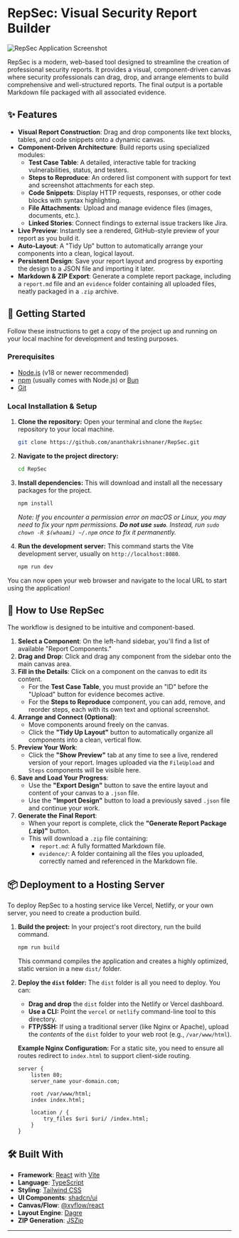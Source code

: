 # RepSec: Visual Security Report Builder

![RepSec Application Screenshot](https://raw.githubusercontent.com/ananthakrishnaner/RepSec/main/.github/screenshot.png) <!-- Optional: Add a screenshot to your repo in a .github folder for a great visual -->

RepSec is a modern, web-based tool designed to streamline the creation of professional security reports. It provides a visual, component-driven canvas where security professionals can drag, drop, and arrange elements to build comprehensive and well-structured reports. The final output is a portable Markdown file packaged with all associated evidence.

## ✨ Features

- **Visual Report Construction**: Drag and drop components like text blocks, tables, and code snippets onto a dynamic canvas.
- **Component-Driven Architecture**: Build reports using specialized modules:
  - **Test Case Table**: A detailed, interactive table for tracking vulnerabilities, status, and testers.
  - **Steps to Reproduce**: An ordered list component with support for text and screenshot attachments for each step.
  - **Code Snippets**: Display HTTP requests, responses, or other code blocks with syntax highlighting.
  - **File Attachments**: Upload and manage evidence files (images, documents, etc.).
  - **Linked Stories**: Connect findings to external issue trackers like Jira.
- **Live Preview**: Instantly see a rendered, GitHub-style preview of your report as you build it.
- **Auto-Layout**: A "Tidy Up" button to automatically arrange your components into a clean, logical layout.
- **Persistent Design**: Save your report layout and progress by exporting the design to a JSON file and importing it later.
- **Markdown & ZIP Export**: Generate a complete report package, including a `report.md` file and an `evidence` folder containing all uploaded files, neatly packaged in a `.zip` archive.

## 🚀 Getting Started

Follow these instructions to get a copy of the project up and running on your local machine for development and testing purposes.

### Prerequisites

- [Node.js](https://nodejs.org/) (v18 or newer recommended)
- [npm](https://www.npmjs.com/) (usually comes with Node.js) or [Bun](https://bun.sh/)
- [Git](https://git-scm.com/)

### Local Installation & Setup

1.  **Clone the repository:**
    Open your terminal and clone the `RepSec` repository to your local machine.

    ```bash
    git clone https://github.com/ananthakrishnaner/RepSec.git
    ```

2.  **Navigate to the project directory:**

    ```bash
    cd RepSec
    ```

3.  **Install dependencies:**
    This will download and install all the necessary packages for the project.

    ```bash
    npm install
    ```
    *Note: If you encounter a permission error on macOS or Linux, you may need to fix your npm permissions. **Do not use `sudo`**. Instead, run `sudo chown -R $(whoami) ~/.npm` once to fix it permanently.*

4.  **Run the development server:**
    This command starts the Vite development server, usually on `http://localhost:8080`.

    ```bash
    npm run dev
    ```

You can now open your web browser and navigate to the local URL to start using the application!

## 🔧 How to Use RepSec

The workflow is designed to be intuitive and component-based.

1.  **Select a Component**: On the left-hand sidebar, you'll find a list of available "Report Components."
2.  **Drag and Drop**: Click and drag any component from the sidebar onto the main canvas area.
3.  **Fill in the Details**: Click on a component on the canvas to edit its content.
    -   For the **Test Case Table**, you must provide an "ID" before the "Upload" button for evidence becomes active.
    -   For the **Steps to Reproduce** component, you can add, remove, and reorder steps, each with its own text and optional screenshot.
4.  **Arrange and Connect (Optional)**:
    -   Move components around freely on the canvas.
    -   Click the **"Tidy Up Layout"** button to automatically organize all components into a clean, vertical flow.
5.  **Preview Your Work**:
    -   Click the **"Show Preview"** tab at any time to see a live, rendered version of your report. Images uploaded via the `FileUpload` and `Steps` components will be visible here.
6.  **Save and Load Your Progress**:
    -   Use the **"Export Design"** button to save the entire layout and content of your canvas to a `.json` file.
    -   Use the **"Import Design"** button to load a previously saved `.json` file and continue your work.
7.  **Generate the Final Report**:
    -   When your report is complete, click the **"Generate Report Package (.zip)"** button.
    -   This will download a `.zip` file containing:
        -   `report.md`: A fully formatted Markdown file.
        -   `evidence/`: A folder containing all the files you uploaded, correctly named and referenced in the Markdown file.

## 📦 Deployment to a Hosting Server

To deploy RepSec to a hosting service like Vercel, Netlify, or your own server, you need to create a production build.

1.  **Build the project:**
    In your project's root directory, run the build command.

    ```bash
    npm run build
    ```
    This command compiles the application and creates a highly optimized, static version in a new `dist/` folder.

2.  **Deploy the `dist` folder:**
    The `dist` folder is all you need to deploy. You can:
    -   **Drag and drop** the `dist` folder into the Netlify or Vercel dashboard.
    -   **Use a CLI:** Point the `vercel` or `netlify` command-line tool to this directory.
    -   **FTP/SSH:** If using a traditional server (like Nginx or Apache), upload the *contents* of the `dist` folder to your web root (e.g., `/var/www/html`).

    **Example Nginx Configuration:**
    For a static site, you need to ensure all routes redirect to `index.html` to support client-side routing.
    ```nginx
    server {
        listen 80;
        server_name your-domain.com;

        root /var/www/html;
        index index.html;

        location / {
            try_files $uri $uri/ /index.html;
        }
    }
    ```

## 🛠️ Built With

-   **Framework**: [React](https://react.dev/) with [Vite](https://vitejs.dev/)
-   **Language**: [TypeScript](https://www.typescriptlang.org/)
-   **Styling**: [Tailwind CSS](https://tailwindcss.com/)
-   **UI Components**: [shadcn/ui](https://ui.shadcn.com/)
-   **Canvas/Flow**: [@xyflow/react](https://reactflow.dev/)
-   **Layout Engine**: [Dagre](https://github.com/dagrejs/dagre)
-   **ZIP Generation**: [JSZip](https://stuk.github.io/jszip/)

---

